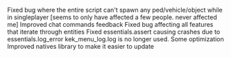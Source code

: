 Fixed bug where the entire script can't spawn any ped/vehicle/object while in singleplayer [seems to only have affected a few people. never affected me]
Improved chat commands feedback
Fixed bug affecting all features that iterate through entities
Fixed essentials.assert causing crashes due to essentials.log_error
kek_menu_log.log is no longer used.
Some optimization
Improved natives library to make it easier to update
